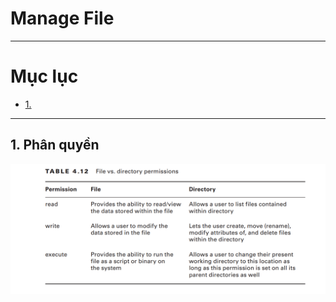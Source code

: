 # Manage File 

---

# Mục lục 

* [1.  ](#1)

---

<a name = '1'></a>
## 1. Phân quyền 

![Permission](/image/Permission.png)


